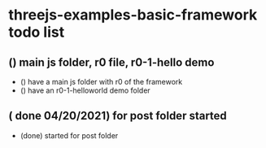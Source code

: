 # threejs-examples-basic-framework todo list

## () main js folder, r0 file, r0-1-hello demo
* () have a main js folder with r0 of the framework
* () have an r0-1-helloworld demo folder

## ( done 04/20/2021) for post folder started
* (done) started for post folder

